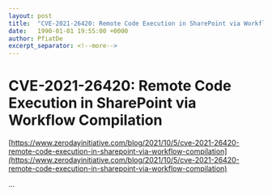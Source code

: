```yaml
---
layout: post
title:  "CVE-2021-26420: Remote Code Execution in SharePoint via Workflow Compilation "
date:   1990-01-01 19:55:00 +0000
author: PfiatDe
excerpt_separator: <!--more-->
---
```


# CVE-2021-26420: Remote Code Execution in SharePoint via Workflow Compilation 
[https://www.zerodayinitiative.com/blog/2021/10/5/cve-2021-26420-remote-code-execution-in-sharepoint-via-workflow-compilation](https://www.zerodayinitiative.com/blog/2021/10/5/cve-2021-26420-remote-code-execution-in-sharepoint-via-workflow-compilation)

...
<!--more-->
